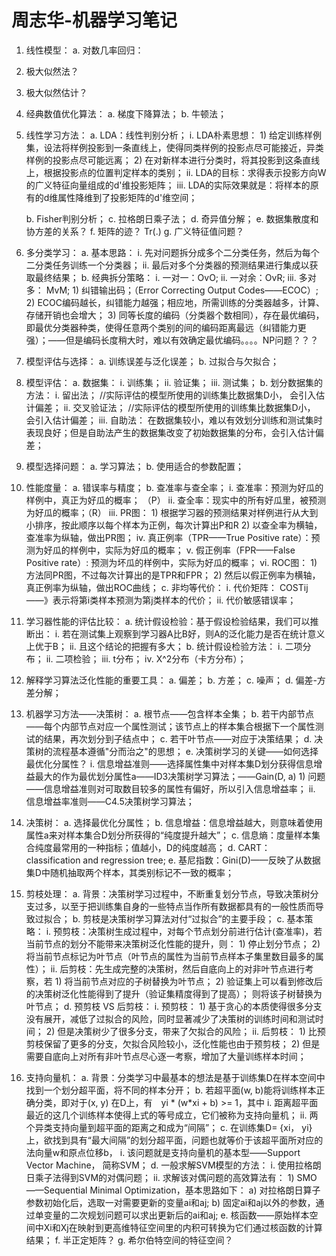 # 周志华-机器学习笔记
1. 线性模型：
	a. 对数几率回归：
2. 极大似然法？
3. 极大似然估计？
4. 经典数值优化算法：
	a. 梯度下降算法；
	b. 牛顿法；
5. 线性学习方法：
	a. LDA：线性判别分析；
		i. LDA朴素思想：
			1) 给定训练样例集，设法将样例投影到一条直线上，使得同类样例的投影点尽可能接近，异类样例的投影点尽可能远离；
			2) 在对新样本进行分类时，将其投影到这条直线上，根据投影点的位置判定样本的类别；
		ii. LDA的目标：求得表示投影方向W的广义特征向量组成的d'维投影矩阵；
		iii. LDA的实际效果就是：将样本的原有的d维属性降维到了投影矩阵的d'维空间；
			
	b. Fisher判别分析；
	c. 拉格朗日乘子法；
	d. 奇异值分解；
	e. 数据集散度和协方差的关系？
	f. 矩阵的迹？ Tr(.)
	g. 广义特征值问题？
6. 多分类学习：
	a. 基本思路：
		i. 先对问题拆分成多个二分类任务，然后为每个二分类任务训练一个分类器；
		ii. 最后对多个分类器的预测结果进行集成以获取最终结果；
	b. 经典拆分策略：
		i. 一对一：OvO;
		ii. 一对余：OvR;
		iii. 多对多： MvM;
			1) 纠错输出码；（Error Correcting Output Codes——ECOC）;
			2) ECOC编码越长，纠错能力越强；相应地，所需训练的分类器越多，计算、存储开销也会增大；
			3) 同等长度的编码（分类器个数相同），存在最优编码，即最优分类器种类，使得任意两个类别的间的编码距离最远（纠错能力更强）；——但是编码长度稍大时，难以有效确定最优编码。。。。NP问题？？？
7. 模型评估与选择：
	a. 训练误差与泛化误差；
	b. 过拟合与欠拟合；
8. 模型评估：
	a. 数据集：
		i. 训练集；
		ii. 验证集；
		iii. 测试集；
	b. 划分数据集的方法：
		i. 留出法；       //实际评估的模型所使用的训练集比数据集D小， 会引入估计偏差；
		ii. 交叉验证法；  //实际评估的模型所使用的训练集比数据集D小， 会引入估计偏差；
		iii. 自助法： 在数据集较小，难以有效划分训练和测试集时表现良好；但是自助法产生的数据集改变了初始数据集的分布，会引入估计偏差；
9.   模型选择问题：
	a. 学习算法；
	b. 使用适合的参数配置；
10. 性能度量：
	a. 错误率与精度；
	b. 查准率与查全率；
		i. 查准率：预测为好瓜的样例中，真正为好瓜的概率； （P）
		ii. 查全率：现实中的所有好瓜里，被预测为好瓜的概率；（R）
		iii. PR图：
			1) 根据学习器的预测结果对样例进行从大到小排序，按此顺序以每个样本为正例，每次计算出P和R
			2) 以查全率为横轴，查准率为纵轴，做出PR图；
		iv. 真正例率（TPR——True Positive rate）：预测为好瓜的样例中，实际为好瓜的概率；
		v. 假正例率（FPR——False Positive rate）: 预测为坏瓜的样例中，实际为好瓜的概率；
		vi. ROC图：
			1) 方法同PR图，不过每次计算出的是TPR和FPR；
			2) 然后以假正例率为横轴，真正例率为纵轴，做出ROC曲线；
	c. 非均等代价：
		i. 代价矩阵： COSTij——》表示将第i类样本预测为第j类样本的代价；
		ii. 代价敏感错误率；
11. 学习器性能的评估比较：
	a. 统计假设检验：基于假设检验结果，我们可以推断出：
		i. 若在测试集上观察到学习器A比B好，则A的泛化能力是否在统计意义上优于B；
		ii. 且这个结论的把握有多大；
	b. 统计假设检验方法：
		i. 二项分布；
		ii. 二项检验；
		iii. t分布；
		iv. X^2分布（卡方分布）；
12. 解释学习算法泛化性能的重要工具：
	a. 偏差；
	b. 方差；
	c. 噪声；
	d. 偏差-方差分解；
13. 机器学习方法——决策树：
	a. 根节点——包含样本全集；
	b. 若干内部节点——每个内部节点对应一个属性测试；该节点上的样本集合根据下一个属性测试的结果，再次划分到子结点中；
	c. 若干叶节点——对应于决策结果；
	d. 决策树的流程基本遵循"分而治之"的思想；
	e. 决策树学习的关键——如何选择最优化分属性？
		i. 信息增益准则——选择属性集中对样本集D划分获得信息增益最大的作为最优划分属性a——ID3决策树学习算法；——Gain(D, a)
			1) 问题——信息增益准则对可取数目较多的属性有偏好，所以引入信息增益率；
		ii. 信息增益率准则——C4.5决策树学习算法；
14. 决策树：
	a. 选择最优化分属性；
	b. 信息增益：信息增益越大，则意味着使用属性a来对样本集合D划分所获得的“纯度提升越大”；
	c. 信息熵：度量样本集合纯度最常用的一种指标；值越小，D的纯度越高；
	d. CART： classification and regression tree;
	e. 基尼指数：Gini(D)——反映了从数据集D中随机抽取两个样本，其类别标记不一致的概率；
15. 剪枝处理：
	a. 背景：决策树学习过程中，不断重复划分节点，导致决策树分支过多，以至于把训练集自身的一些特点当作所有数据都具有的一般性质而导致过拟合；
	b. 剪枝是决策树学习算法对付“过拟合”的主要手段；
	c. 基本策略：
		i. 预剪枝：决策树生成过程中，对每个节点划分前进行估计(查准率)，若当前节点的划分不能带来决策树泛化性能的提升，则：
			1) 停止划分节点；
			2) 将当前节点标记为叶节点（叶节点的属性为当前节点样本子集里数目最多的属性）；
		ii. 后剪枝：先生成完整的决策树，然后自底向上的对非叶节点进行考察，若
			1) 将当前节点对应的子树替换为叶节点；
			2) 验证集上可以看到修改后的决策树泛化性能得到了提升（验证集精度得到了提高）；
		则将该子树替换为叶节点；
	d. 预剪枝 VS 后剪枝：
		i. 预剪枝：
			1) 基于贪心的本质使得很多分支没有展开，减低了过拟合的风险，同时显著减少了决策树的训练时间和测试时间；
			2) 但是决策树少了很多分支，带来了欠拟合的风险；
		ii. 后剪枝：
			1) 比预剪枝保留了更多的分支，欠拟合风险较小，泛化性能也由于预剪枝；
			2) 但是需要自底向上对所有非叶节点尽心逐一考察，增加了大量训练样本时间；
16. 支持向量机：
	a. 背景：分类学习中最基本的想法是基于训练集D在样本空间中找到一个划分超平面，将不同的样本分开；
	b. 若超平面(w, b)能将训练样本正确分类，即对于(x, y) 在D上，有　yi * (w*xi + b) >= 1，其中
		i. 距离超平面最近的这几个训练样本使得上式的等号成立，它们被称为支持向量机；
		ii. 两个异类支持向量到超平面的距离之和成为“间隔”；
	c. 在训练集D= {xi， yi}上，欲找到具有“最大间隔”的划分超平面，问题也就等价于该超平面所对应的法向量w和原点位移b，
		i. 该问题就是支持向量机的基本型——Support Vector Machine， 简称SVM；
	d. 一般求解SVM模型的方法：
		i. 使用拉格朗日乘子法得到SVM的对偶问题；
		ii. 求解该对偶问题的高效算法有：
			1) SMO——Sequential Minimal Optimization，基本思路如下：
				a) 对拉格朗日算子参数初始化后，选取一对需要更新的变量ai和aj;
				b) 固定ai和aj以外的参数，通过单变量的二次规划问题可以求出更新后的ai和aj;
	e. 核函数——原始样本空间中Xi和Xj在映射到更高维特征空间里的内积可转换为它们通过核函数的计算结果；
	f. 半正定矩阵？
	g. 希尔伯特空间的特征空间？
